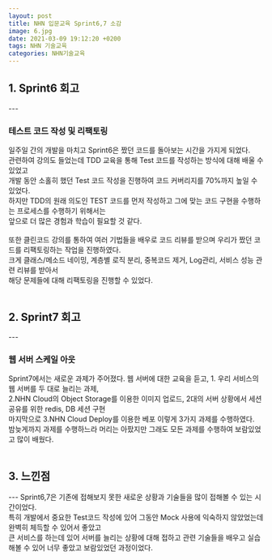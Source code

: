 ```yaml
---
layout: post
title: NHN 입문교육 Sprint6,7 소감
image: 6.jpg
date: 2021-03-09 19:12:20 +0200
tags: NHN 기술교육
categories: NHN기술교육
---
```

<h2>1. Sprint6 회고 </h2>
---
<h3> 테스트 코드 작성 및 리팩토링 </h3>
일주일 간의 개발을 마치고 Sprint6은 짰던 코드를 돌아보는 시간을 가지게 되었다. <br>
관련하여 강의도 들었는데 TDD 교육을 통해 Test 코드를 작성하는 방식에 대해 배울 수 있었고 <br>
개발 동안 소홀히 했던 Test 코드 작성을 진행하여 코드 커버리지를 70%까지 높일 수 있었다. <br>
하지만 TDD의 원래 의도인 TEST 코드를 먼저 작성하고 그에 맞는 코드 구현을 수행하는 프로세스를 수행하기 위해서는 <br>
앞으로 더 많은 경험과 학습이 필요할 것 같다. <br> <br>
또한 클린코드 강의를 통하여 여러 기법들을 배우로 코드 리뷰를 받으며 우리가 짰던 코드를 리팩토링하는 작업을 진행하였다. <br>
크게 클래스/메소드 네이밍, 계층별 로직 분리, 중복코드 제거, Log관리, 서비스 성능 관련 리뷰를 받아서 <br>
해당 문제들에 대해 리팩토링을 진행할 수 있었다. 
<br><br>
<h2> 2. Sprint7 회고 </h2>
---
<h3> 웹 서버 스케일 아웃 </h3>
Sprint7에서는 새로운 과제가 주어졌다. 웹 서버에 대한 교육을 듣고, 1. 우리 서비스의 웹 서버를 두 대로 늘리는 과제, <br>
2.NHN Cloud의 Object Storage를 이용한 이미지 업로드, 2대의 서버 상황에서 세션공유를 위한 redis, DB 세션 구현 <br>
마지막으로 3.NHN Cloud Deploy를 이용한 베포 이렇게 3가지 과제를 수행하였다. <br>
밤늦게까지 과제를 수행하느라 머리는 아팠지만 그래도 모든 과제를 수행하여 보람있었고 많이 배웠다.
<br><br>
<h2> 3. 느낀점 </h2>
---
Sprint6,7은 기존에 접해보지 못한 새로운 상황과 기술들을 많이 접해볼 수 있는 시간이었다. <br>
특히 개발에서 중요한 Test코드 작성에 있어 그동안 Mock 사용에 익숙하지 않았었는데 완벽히 체득할 수 있어서 좋았고 <br>
큰 서비스를 하는데 있어 서버를 늘리는 상황에 대해 접하고 관련 기술들을 배우고 실습해볼 수 있어 너무 좋았고 보람있었던 과정이었다.
